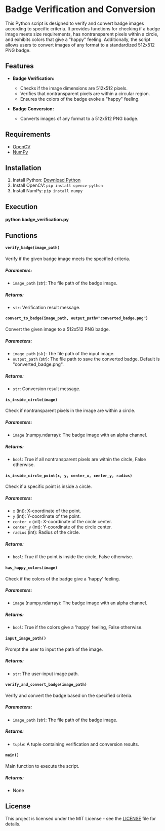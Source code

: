 # Badge Verification and Conversion

This Python script is designed to verify and convert badge images according to specific criteria. It provides functions for checking if a badge image meets size requirements, has nontransparent pixels within a circle, and exhibits colors that give a "happy" feeling. Additionally, the script allows users to convert images of any format to a standardized 512x512 PNG badge.

## Features

- **Badge Verification:**
  - Checks if the image dimensions are 512x512 pixels.
  - Verifies that nontransparent pixels are within a circular region.
  - Ensures the colors of the badge evoke a "happy" feeling.

- **Badge Conversion:**
  - Converts images of any format to a 512x512 PNG badge.

## Requirements
- [OpenCV](https://pypi.org/project/opencv-python/) 
- [NumPy](https://pypi.org/project/numpy/) 

## Installation

1. Install Python: [Download Python](https://www.python.org/downloads/)
2. Install OpenCV: `pip install opencv-python`
3. Install NumPy: `pip install numpy`

## Execution
#### python badge_verification.py

## Functions

#### `verify_badge(image_path)`

Verify if the given badge image meets the specified criteria.

##### Parameters:

- `image_path` (str): The file path of the badge image.

##### Returns:

- `str`: Verification result message.

#### `convert_to_badge(image_path, output_path="converted_badge.png")`

Convert the given image to a 512x512 PNG badge.

##### Parameters:

- `image_path` (str): The file path of the input image.
- `output_path` (str): The file path to save the converted badge. Default is "converted_badge.png".

##### Returns:

- `str`: Conversion result message.

#### `is_inside_circle(image)`

Check if nontransparent pixels in the image are within a circle.

##### Parameters:

- `image` (numpy.ndarray): The badge image with an alpha channel.

##### Returns:

- `bool`: True if all nontransparent pixels are within the circle, False otherwise.

#### `is_inside_circle_point(x, y, center_x, center_y, radius)`

Check if a specific point is inside a circle.

##### Parameters:

- `x` (int): X-coordinate of the point.
- `y` (int): Y-coordinate of the point.
- `center_x` (int): X-coordinate of the circle center.
- `center_y` (int): Y-coordinate of the circle center.
- `radius` (int): Radius of the circle.

##### Returns:

- `bool`: True if the point is inside the circle, False otherwise.

#### `has_happy_colors(image)`

Check if the colors of the badge give a 'happy' feeling.

##### Parameters:

- `image` (numpy.ndarray): The badge image with an alpha channel.

##### Returns:

- `bool`: True if the colors give a 'happy' feeling, False otherwise.

#### `input_image_path()`

Prompt the user to input the path of the image.

##### Returns:

- `str`: The user-input image path.

#### `verify_and_convert_badge(image_path)`

Verify and convert the badge based on the specified criteria.

##### Parameters:

- `image_path` (str): The file path of the badge image.

##### Returns:

- `tuple`: A tuple containing verification and conversion results.

#### `main()`

Main function to execute the script.

##### Returns:

- None

## License

This project is licensed under the MIT License - see the [LICENSE](LICENSE) file for details.
